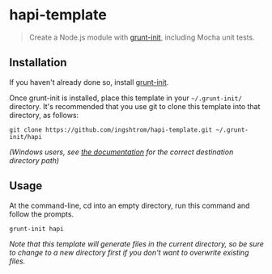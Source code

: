 # hapi-template

> Create a Node.js module with [grunt-init][], including Mocha unit tests.

[grunt-init]: http://gruntjs.com/project-scaffolding

## Installation
If you haven't already done so, install [grunt-init][].

Once grunt-init is installed, place this template in your `~/.grunt-init/` directory. It's recommended that you use git to clone this template into that directory, as follows:

```
git clone https://github.com/ingshtrom/hapi-template.git ~/.grunt-init/hapi
```

_(Windows users, see [the documentation][grunt-init] for the correct destination directory path)_

## Usage

At the command-line, cd into an empty directory, run this command and follow the prompts.

```
grunt-init hapi
```

_Note that this template will generate files in the current directory, so be sure to change to a new directory first if you don't want to overwrite existing files._
